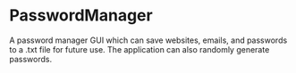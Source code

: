 # PasswordManager
A password manager GUI which can save websites, emails, and passwords to a .txt file for future use.   The application can also randomly generate passwords.
